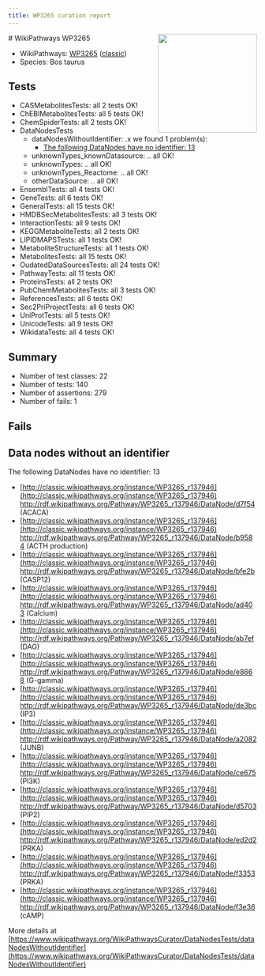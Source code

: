 ```yaml
---
title: WP3265 curation report
---
```


<img style="float: right; width: 200px" src="https://upload.wikimedia.org/wikipedia/commons/thumb/8/83/Wplogo_with_text_500.png/640px-Wplogo_with_text_500.png" />
# WikiPathways WP3265

* WikiPathways: [WP3265](https://wikipathways.org/pathways/WP3265) ([classic](https://classic.wikipathways.org/instance/WP3265))
* Species: Bos taurus
## Tests
* CASMetabolitesTests: all 2 tests OK!
* ChEBIMetabolitesTests: all 5 tests OK!
* ChemSpiderTests: all 2 tests OK!
* DataNodesTests
    * dataNodesWithoutIdentifier: .x we found 1 problem(s):
        * [The following DataNodes have no identifier: 13](#8792c493)
    * unknownTypes_knownDatasource: .. all OK!
    * unknownTypes: .. all OK!
    * unknownTypes_Reactome: .. all OK!
    * otherDataSource: .. all OK!
* EnsemblTests: all 4 tests OK!
* GeneTests: all 6 tests OK!
* GeneralTests: all 15 tests OK!
* HMDBSecMetabolitesTests: all 3 tests OK!
* InteractionTests: all 9 tests OK!
* KEGGMetaboliteTests: all 2 tests OK!
* LIPIDMAPSTests: all 1 tests OK!
* MetaboliteStructureTests: all 1 tests OK!
* MetabolitesTests: all 15 tests OK!
* OudatedDataSourcesTests: all 24 tests OK!
* PathwayTests: all 11 tests OK!
* ProteinsTests: all 2 tests OK!
* PubChemMetabolitesTests: all 3 tests OK!
* ReferencesTests: all 6 tests OK!
* Sec2PriProjectTests: all 6 tests OK!
* UniProtTests: all 5 tests OK!
* UnicodeTests: all 9 tests OK!
* WikidataTests: all 4 tests OK!


## Summary

* Number of test classes: 22
* Number of tests: 140
* Number of assertions: 279
* Number of fails: 1

## Fails

<a name="8792c493" />

## Data nodes without an identifier

The following DataNodes have no identifier: 13

* [http://classic.wikipathways.org/instance/WP3265_r137946](http://classic.wikipathways.org/instance/WP3265_r137946) http://rdf.wikipathways.org/Pathway/WP3265_r137946/DataNode/d7f54 (ACACA)
* [http://classic.wikipathways.org/instance/WP3265_r137946](http://classic.wikipathways.org/instance/WP3265_r137946) http://rdf.wikipathways.org/Pathway/WP3265_r137946/DataNode/b9584 (ACTH production)
* [http://classic.wikipathways.org/instance/WP3265_r137946](http://classic.wikipathways.org/instance/WP3265_r137946) http://rdf.wikipathways.org/Pathway/WP3265_r137946/DataNode/bfe2b (CASP12)
* [http://classic.wikipathways.org/instance/WP3265_r137946](http://classic.wikipathways.org/instance/WP3265_r137946) http://rdf.wikipathways.org/Pathway/WP3265_r137946/DataNode/ad403 (Calcium)
* [http://classic.wikipathways.org/instance/WP3265_r137946](http://classic.wikipathways.org/instance/WP3265_r137946) http://rdf.wikipathways.org/Pathway/WP3265_r137946/DataNode/ab7ef (DAG)
* [http://classic.wikipathways.org/instance/WP3265_r137946](http://classic.wikipathways.org/instance/WP3265_r137946) http://rdf.wikipathways.org/Pathway/WP3265_r137946/DataNode/e8668 (G-gamma)
* [http://classic.wikipathways.org/instance/WP3265_r137946](http://classic.wikipathways.org/instance/WP3265_r137946) http://rdf.wikipathways.org/Pathway/WP3265_r137946/DataNode/de3bc (IP3)
* [http://classic.wikipathways.org/instance/WP3265_r137946](http://classic.wikipathways.org/instance/WP3265_r137946) http://rdf.wikipathways.org/Pathway/WP3265_r137946/DataNode/a2082 (JUNB)
* [http://classic.wikipathways.org/instance/WP3265_r137946](http://classic.wikipathways.org/instance/WP3265_r137946) http://rdf.wikipathways.org/Pathway/WP3265_r137946/DataNode/ce675 (PI3K)
* [http://classic.wikipathways.org/instance/WP3265_r137946](http://classic.wikipathways.org/instance/WP3265_r137946) http://rdf.wikipathways.org/Pathway/WP3265_r137946/DataNode/d5703 (PIP2)
* [http://classic.wikipathways.org/instance/WP3265_r137946](http://classic.wikipathways.org/instance/WP3265_r137946) http://rdf.wikipathways.org/Pathway/WP3265_r137946/DataNode/ed2d2 (PRKA)
* [http://classic.wikipathways.org/instance/WP3265_r137946](http://classic.wikipathways.org/instance/WP3265_r137946) http://rdf.wikipathways.org/Pathway/WP3265_r137946/DataNode/f3353 (PRKA)
* [http://classic.wikipathways.org/instance/WP3265_r137946](http://classic.wikipathways.org/instance/WP3265_r137946) http://rdf.wikipathways.org/Pathway/WP3265_r137946/DataNode/f3e36 (cAMP)


More details at [https://www.wikipathways.org/WikiPathwaysCurator/DataNodesTests/dataNodesWithoutIdentifier](https://www.wikipathways.org/WikiPathwaysCurator/DataNodesTests/dataNodesWithoutIdentifier)

